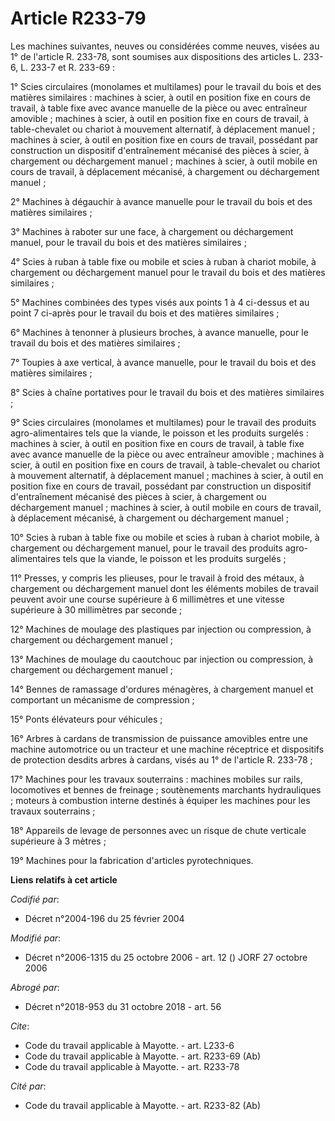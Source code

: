 # Article R233-79

Les machines suivantes, neuves ou considérées comme neuves, visées au 1° de l'article R. 233-78, sont soumises aux
dispositions des articles L. 233-6, L. 233-7 et R. 233-69 : 

1° Scies circulaires (monolames et multilames) pour le travail du bois et des matières similaires : machines à scier, à outil
en position fixe en cours de travail, à table fixe avec avance manuelle de la pièce ou avec entraîneur amovible ; machines à
scier, à outil en position fixe en cours de travail, à table-chevalet ou chariot à mouvement alternatif, à déplacement
manuel ; machines à scier, à outil en position fixe en cours de travail, possédant par construction un dispositif
d'entraînement mécanisé des pièces à scier, à chargement ou déchargement manuel ; machines à scier, à outil mobile en cours
de travail, à déplacement mécanisé, à chargement ou déchargement manuel ; 

2° Machines à dégauchir à avance manuelle pour le travail du bois et des matières similaires ; 

3° Machines à raboter sur une face, à chargement ou déchargement manuel, pour le travail du bois et des matières
similaires ; 

4° Scies à ruban à table fixe ou mobile et scies à ruban à chariot mobile, à chargement ou déchargement manuel pour le
travail du bois et des matières similaires ; 

5° Machines combinées des types visés aux points 1 à 4 ci-dessus et au point 7 ci-après pour le travail du bois et des
matières similaires ; 

6° Machines à tenonner à plusieurs broches, à avance manuelle, pour le travail du bois et des matières similaires ; 

7° Toupies à axe vertical, à avance manuelle, pour le travail du bois et des matières similaires ; 

8° Scies à chaîne portatives pour le travail du bois et des matières similaires ; 

9° Scies circulaires (monolames et multilames) pour le travail des produits agro-alimentaires tels que la viande, le poisson
et les produits surgelés : machines à scier, à outil en position fixe en cours de travail, à table fixe avec avance manuelle
de la pièce ou avec entraîneur amovible ; machines à scier, à outil en position fixe en cours de travail, à table-chevalet ou
chariot à mouvement alternatif, à déplacement manuel ; machines à scier, à outil en position fixe en cours de travail,
possédant par construction un dispositif d'entraînement mécanisé des pièces à scier, à chargement ou déchargement manuel ;
machines à scier, à outil mobile en cours de travail, à déplacement mécanisé, à chargement ou déchargement manuel ; 

10° Scies à ruban à table fixe ou mobile et scies à ruban à chariot mobile, à chargement ou déchargement manuel, pour le
travail des produits agro-alimentaires tels que la viande, le poisson et les produits surgelés ; 

11° Presses, y compris les plieuses, pour le travail à froid des métaux, à chargement ou déchargement manuel dont les
éléments mobiles de travail peuvent avoir une course supérieure à 6 millimètres et une vitesse supérieure à 30 millimètres
par seconde ; 

12° Machines de moulage des plastiques par injection ou compression, à chargement ou déchargement manuel ; 

13° Machines de moulage du caoutchouc par injection ou compression, à chargement ou déchargement manuel ; 

14° Bennes de ramassage d'ordures ménagères, à chargement manuel et comportant un mécanisme de compression ; 

15° Ponts élévateurs pour véhicules ; 

16° Arbres à cardans de transmission de puissance amovibles entre une machine automotrice ou un tracteur et une machine
réceptrice et dispositifs de protection desdits arbres à cardans, visés au 1° de l'article R. 233-78 ; 

17° Machines pour les travaux souterrains : machines mobiles sur rails, locomotives et bennes de freinage ; soutènements
marchants hydrauliques ; moteurs à combustion interne destinés à équiper les machines pour les travaux souterrains ; 

18° Appareils de levage de personnes avec un risque de chute verticale supérieure à 3 mètres ; 

19° Machines pour la fabrication d'articles pyrotechniques.

**Liens relatifs à cet article**

_Codifié par_:

  - Décret n°2004-196 du 25 février 2004

_Modifié par_:

  - Décret n°2006-1315 du 25 octobre 2006 - art. 12 () JORF 27 octobre 2006

_Abrogé par_:

  - Décret n°2018-953 du 31 octobre 2018 - art. 56

_Cite_:

  - Code du travail applicable à Mayotte. - art. L233-6
  - Code du travail applicable à Mayotte. - art. R233-69 (Ab)
  - Code du travail applicable à Mayotte. - art. R233-78

_Cité par_:

  - Code du travail applicable à Mayotte. - art. R233-82 (Ab)
